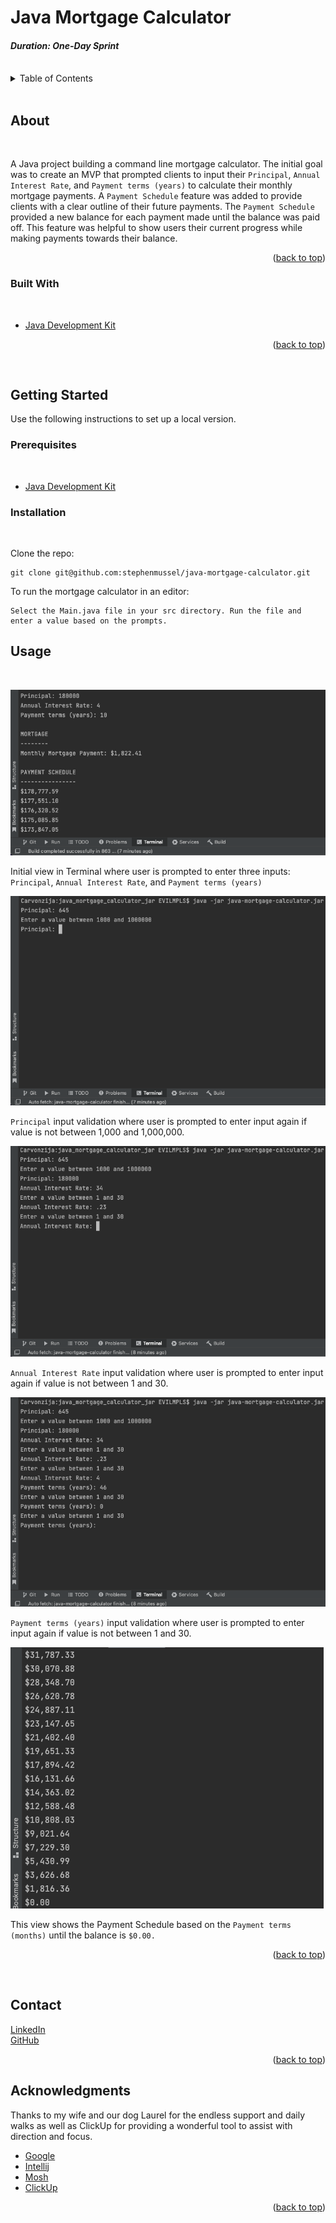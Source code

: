 # Java Mortgage Calculator

#### _Duration: One-Day Sprint_

<br />


<!-- TABLE OF CONTENTS -->
<details>
  <summary>Table of Contents</summary>
  <ol>
    <li>
      <a href="#about">About</a>
      <ul>
        <li><a href="#built-with">Built With</a></li>
      </ul>
    </li>
    <li>
      <a href="#getting-started">Getting Started</a>
      <ul>
        <li><a href="#prerequisites">Prerequisites</a></li>
        <li><a href="#installation">Installation</a></li>
      </ul>
    </li>
    <li><a href="#usage">Usage</a></li>
    <li><a href="#contact">Contact</a></li>
    <li><a href="#acknowledgments">Acknowledgments</a></li>
  </ol>
</details>
<br />


<!-- ABOUT THE PROJECT -->

## About

<br />


A Java project building a command line mortgage calculator. The initial goal was to create an MVP that prompted clients
to input their
`Principal`, `Annual Interest Rate`, and `Payment terms (years)` to calculate their monthly mortgage payments.
A `Payment Schedule`
feature was added to provide clients with a clear outline of their future payments. The `Payment Schedule` provided a
new balance for
each payment made until the balance was paid off. This feature was helpful to show users their current progress while
making
payments towards their balance.

<p align="right">(<a href="#top">back to top</a>)</p>

### Built With

<br />

* [Java Development Kit](https://www.oracle.com/java/technologies/downloads/)

<p align="right">(<a href="#top">back to top</a>)</p>
<br />


<!-- GETTING STARTED -->

## Getting Started

Use the following instructions to set up a local version.

### Prerequisites

<br />

* [Java Development Kit](https://www.oracle.com/java/technologies/downloads/)

### Installation

<br />

Clone the repo:

  ```
  git clone git@github.com:stephenmussel/java-mortgage-calculator.git
  ```

To run the mortgage calculator in an editor:

  ```
  Select the Main.java file in your src directory. Run the file and enter a value based on the prompts.
  ```

<!-- USAGE EXAMPLES -->

## Usage

<br />  


![MortgageCalculatorPrompts](/images/java-mortgage-calculator-terminal-view-1.png)
<br />

Initial view in Terminal where user is prompted to enter three inputs: `Principal`, `Annual Interest Rate`,
and `Payment terms (years)`
<br />

![PrincipalInputValidation](/images/java-mortgage-calculator-principal-input-validation.png)
<br />

`Principal` input validation where user is prompted to enter input again if value is not between 1,000 and 1,000,000.
<br />

![AnnualInterestRateInputValidation](/images/java-mortgage-calculator-annual-interest-rate-input-validation.png)
<br />

`Annual Interest Rate` input validation where user is prompted to enter input again if value is not between 1 and 30.
<br />

![PaymentTermsInputValidation](/images/java-mortgage-calculator-payment-terms-input-validation.png)
<br />

`Payment terms (years)` input validation where user is prompted to enter input again if value is not between 1 and 30.
<br />

![Feeling](/images/java-mortgage-calculator-terminal-view-2.png)
<br />

This view shows the Payment Schedule based on the `Payment terms (months)` until the balance is `$0.00.`
<br />

<p align="right">(<a href="#top">back to top</a>)</p>
<br />


<!-- CONTACT -->

## Contact

[LinkedIn](https://www.linkedin.com/in/phaydara-vongsavanthong/)  
[GitHub](https://github.com/stephenmussel)

<p align="right">(<a href="#top">back to top</a>)</p>



<!-- ACKNOWLEDGMENTS -->

## Acknowledgments

Thanks to my wife and our dog Laurel for the endless support and daily walks as well as ClickUp for providing a
wonderful tool to assist with direction and focus.

* [Google](http://www.google.com)
* [Intellij](https://www.jetbrains.com/idea/)
* [Mosh](https://codewithmosh.com/)
* [ClickUp](https://app.clickup.com)

<!-- 
* [GitHub Emoji Cheat Sheet](https://www.webpagefx.com/tools/emoji-cheat-sheet)
* [Malven's Flexbox Cheatsheet](https://flexbox.malven.co/)
* [Malven's Grid Cheatsheet](https://grid.malven.co/)
* [Img Shields](https://shields.io)
* [GitHub Pages](https://pages.github.com)
* [Font Awesome](https://fontawesome.com)
* [React Icons](https://react-icons.github.io/react-icons/search)
-->

<p align="right">(<a href="#top">back to top</a>)</p>
<br />


<!-- MARKDOWN LINKS & IMAGES -->
<!-- https://www.markdownguide.org/basic-syntax/#reference-style-links -->
<!-- 
[contributors-shield]: https://img.shields.io/github/contributors/othneildrew/Best-README-Template.svg?style=for-the-badge
[contributors-url]: https://github.com/othneildrew/Best-README-Template/graphs/contributors
[forks-shield]: https://img.shields.io/github/forks/othneildrew/Best-README-Template.svg?style=for-the-badge
[forks-url]: https://github.com/othneildrew/Best-README-Template/network/members
[stars-shield]: https://img.shields.io/github/stars/othneildrew/Best-README-Template.svg?style=for-the-badge
[stars-url]: https://github.com/othneildrew/Best-README-Template/stargazers
[issues-shield]: https://img.shields.io/github/issues/othneildrew/Best-README-Template.svg?style=for-the-badge
[issues-url]: https://github.com/othneildrew/Best-README-Template/issues
[license-shield]: https://img.shields.io/github/license/othneildrew/Best-README-Template.svg?style=for-the-badge
[license-url]: https://github.com/othneildrew/Best-README-Template/blob/master/LICENSE.txt
[linkedin-shield]: https://img.shields.io/badge/-LinkedIn-black.svg?style=for-the-badge&logo=linkedin&colorB=555
[linkedin-url]: https://linkedin.com/in/othneildrew
[product-screenshot]: images/screenshot.png
-->